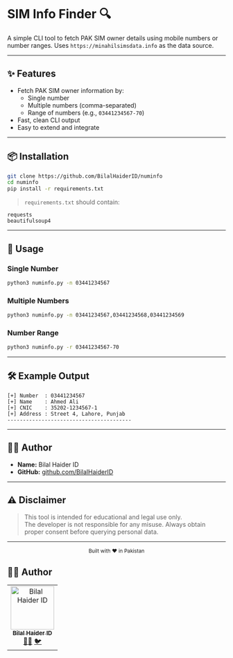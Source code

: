 
# SIM Info Finder 🔍

A simple CLI tool to fetch PAK SIM owner details using mobile numbers or number ranges.
Uses `https://minahilsimsdata.info` as the data source.

---

## ✨ Features

- Fetch PAK SIM owner information by:
  - Single number
  - Multiple numbers (comma-separated)
  - Range of numbers (e.g., `03441234567-70`)
- Fast, clean CLI output
- Easy to extend and integrate

---

## 📦 Installation

```bash
git clone https://github.com/BilalHaiderID/numinfo
cd numinfo
pip install -r requirements.txt
```

> `requirements.txt` should contain:
```
requests
beautifulsoup4
```

---

## 🚀 Usage

### Single Number
```bash
python3 numinfo.py -n 03441234567
```

### Multiple Numbers
```bash
python3 numinfo.py -n 03441234567,03441234568,03441234569
```

### Number Range
```bash
python3 numinfo.py -r 03441234567-70
```

---

## 🛠 Example Output

```
[+] Number  : 03441234567
[+] Name    : Ahmed Ali
[+] CNIC    : 35202-1234567-1
[+] Address : Street 4, Lahore, Punjab
----------------------------------------
```

---

## 👨‍💻 Author

- **Name:** Bilal Haider ID
- **GitHub:** [github.com/BilalHaiderID](https://github.com/BilalHaiderID)



---

## ⚠️ Disclaimer
> This tool is intended for educational and legal use only.  
> The developer is not responsible for any misuse. Always obtain proper consent before querying personal data.

---

<div align="center"> <sub>Built with ❤️ in Pakistan</sub> </div>



## 👨‍💻 Author

<table>
  <tr>
    <td align="center">
      <a href="https://github.com/BilalHaiderID">
        <img src="https://avatars.githubusercontent.com/u/BilalHaiderID?s=100" width="100px;" alt="Bilal Haider ID"/>
        <br />
        <sub><b>Bilal Haider ID</b></sub>
      </a>
      <br />
      <a href="https://github.com/BilalHaiderID" title="GitHub">👨‍💻</a>
      <a href="https://X.com/bilalhaider_id" title="X">🐦</a>
    </td>
  </tr>
</table>
